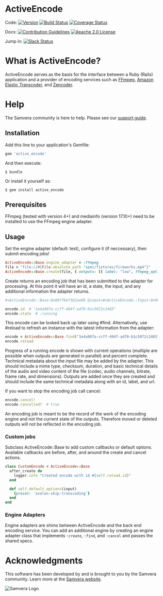 # ActiveEncode

Code: [![Version](https://badge.fury.io/rb/active_encode.png)](http://badge.fury.io/rb/active_encode)
[![Build Status](https://travis-ci.org/samvera-labs/active_encode.png?branch=master)](https://travis-ci.org/samvera-labs/active_encode)
[![Coverage Status](https://coveralls.io/repos/github/samvera-labs/active_encode/badge.svg?branch=master)](https://coveralls.io/github/samvera-labs/active_encode?branch=master)

Docs: [![Contribution Guidelines](http://img.shields.io/badge/CONTRIBUTING-Guidelines-blue.svg)](./CONTRIBUTING.md)
[![Apache 2.0 License](http://img.shields.io/badge/APACHE2-license-blue.svg)](./LICENSE)

Jump in: [![Slack Status](http://slack.samvera.org/badge.svg)](http://slack.samvera.org/)

# What is ActiveEncode?

ActiveEncode serves as the basis for the interface between a Ruby (Rails) application and a provider of encoding services such as [FFmpeg](https://www.ffmpeg.org/), [Amazon Elastic Transcoder](http://aws.amazon.com/elastictranscoder/), and [Zencoder](http://zencoder.com).

# Help

The Samvera community is here to help. Please see our [support guide](./SUPPORT.md).

## Installation

Add this line to your application's Gemfile:

```ruby
gem 'active_encode'
```

And then execute:

    $ bundle

Or install it yourself as:

    $ gem install active_encode

## Prerequisites

FFmpeg (tested with version 4+) and mediainfo (version 17.10+) need to be installed to use the FFmpeg engine adapter.

## Usage

Set the engine adapter (default: test), configure it (if neccessary), then submit encoding jobs!

```ruby
ActiveEncode::Base.engine_adapter = :ffmpeg
file = "file://#{File.absolute_path "spec/fixtures/fireworks.mp4"}"
ActiveEncode::Base.create(file, { outputs: [{ label: "low", ffmpeg_opt: "-s 640x480", extension: "mp4"}, { label: "high", ffmpeg_opt: "-s 1280x720", extension: "mp4"}] })
```
Create returns an encoding job that has been submitted to the adapter for processing.  At this point it will have an id, a state, the input, and any additional information the adapter returns.

```ruby
#<ActiveEncode::Base:0x007f8ef3b2ae88 @input=#<ActiveEncode::Input:0x007f8ef3b23188 @url="file:///Users/cjcolvar/Documents/Code/samvera-labs/active_encode/spec/fixtures/fireworks.mp4", @width=960.0, @height=540.0, @frame_rate=29.671, @duration=6.024, @file_size=1629578, @audio_codec="mp4a-40-2", @video_codec="avc1", @audio_bitrate=69737, @video_bitrate=2092780, @created_at=2018-12-03 14:22:05 -0500, @updated_at=2018-12-03 14:22:05 -0500, @id=7653>, @options={:outputs=>[{:label=>"low", :ffmpeg_opt=>"-s 640x480", :extension=>"mp4"}, {:label=>"high", :ffmpeg_opt=>"-s 1280x720", :extension=>"mp4"}]}, @id="1e4a907a-ccff-494f-ad70-b1c5072c2465", @created_at=2018-12-03 14:22:05 -0500, @updated_at=2018-12-03 14:22:05 -0500, @current_operations=[], @output=[], @state=:running, @percent_complete=1, @errors=[]>
```
```ruby
encode.id  # "1e4a907a-ccff-494f-ad70-b1c5072c2465"
encode.state  # :running
```

This encode can be looked back up later using #find.  Alternatively, use #reload to refresh an instance with the latest information from the adapter:

```ruby
encode = ActiveEncode::Base.find("1e4a907a-ccff-494f-ad70-b1c5072c2465")
encode.reload
```

Progress of a running encode is shown with current operations (multiple are possible when outputs are generated in parallel) and percent complete.  Technical metadata about the input file may be added by the adapter.  This should include a mime type, checksum, duration, and basic technical details of the audio and video content of the file (codec, audio channels, bitrate, frame rate, and dimensions).  Outputs are added once they are created and should include the same technical metadata along with an id, label, and url.

If you want to stop the encoding job call cancel:

```ruby
encode.cancel!
encode.cancelled?  # true
```

An encoding job is meant to be the record of the work of the encoding engine and not the current state of the outputs.  Therefore moved or deleted outputs will not be reflected in the encoding job.

### Custom jobs

Subclass ActiveEncode::Base to add custom callbacks or default options.  Available callbacks are before, after, and around the create and cancel actions.

```ruby
class CustomEncode < ActiveEncode::Base
  after_create do
    logger.info "Created encode with id #{self.reload.id}"
  end

  def self.default_options(input)
    {preset: 'avalon-skip-transcoding'}
  end
end
```

### Engine Adapters

Engine adapters are shims between ActiveEncode and the back end encoding service.  You can add an additional engine by creating an engine adapter class that implements `:create`, `:find`, and `:cancel` and passes the shared specs.

# Acknowledgments

This software has been developed by and is brought to you by the Samvera community.  Learn more at the
[Samvera website](http://samvera.org/).

![Samvera Logo](https://wiki.duraspace.org/download/thumbnails/87459292/samvera-fall-font2-200w.png?version=1&modificationDate=1498550535816&api=v2)
